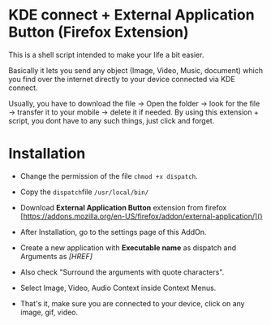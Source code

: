 # KDE connect + External Application Button (Firefox Extension)

This is a shell script intended to make your life a bit easier.

Basically it lets you send any object (Image, Video, Music, document) which you find over the internet directly to your device connected via KDE connect.



Usually, you have to download the file -> Open the folder -> look for the file -> transfer it to your mobile -> delete it if needed. By using this extension + script, you dont have to any such things, just click and forget.



# Installation

+ Change the permission of the file `chmod +x dispatch`.

+ Copy the `dispatch`file `/usr/local/bin/`

+ Download **External Application Button** extension from firefox [https://addons.mozilla.org/en-US/firefox/addon/external-application/]()

+ After Installation, go to the settings page of this AddOn.

+ Create a new application with **Executable name** as dispatch and Arguments as *[HREF]*

+ Also check "Surround the arguments with quote characters".  

+ Select Image, Video, Audio Context inside Context Menus.

+ That's it, make sure you are connected to your device, click on any image, gif, video.


